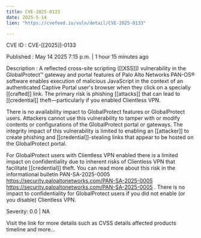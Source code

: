 ```yaml
---
title: CVE-2025-0133
date: 2025-5-14
lien: "https://cvefeed.io/vuln/detail/CVE-2025-0133"

---
```


CVE ID : CVE-[[2025]]-0133

Published :  May 14
2025
7:15 p.m. | 1 hour
15 minutes ago

Description : A reflected cross-site scripting ([[XSS]]) vulnerability in the GlobalProtect™ gateway and portal features of Palo Alto Networks PAN-OS® software enables execution of malicious JavaScript in the context of an authenticated Captive Portal user's browser when they click on a specially [[crafted]] link. The primary risk is phishing [[attacks]] that can lead to [[credential]] theft—particularly if you enabled Clientless VPN.

There is no availability impact to GlobalProtect features or GlobalProtect users. Attackers cannot use this vulnerability to tamper with or modify contents or configurations of the GlobalProtect portal or gateways. The integrity impact of this vulnerability is limited to enabling an [[attacker]] to create phishing and [[credential]]-stealing links that appear to be hosted on the GlobalProtect portal.



For GlobalProtect users with Clientless VPN enabled
there is a limited impact on confidentiality due to inherent risks of Clientless VPN that facilitate [[credential]] theft. You can read more about this risk in the informational bulletin  PAN-SA-2025-0005 https://security.paloaltonetworks.com/PAN-SA-2025-0005   https://security.paloaltonetworks.com/PAN-SA-2025-0005 . There is no impact to confidentiality for GlobalProtect users if you did not enable (or you disable) Clientless VPN.

Severity: 0.0 | NA

Visit the link for more details
such as CVSS details
affected products
timeline
and more...
